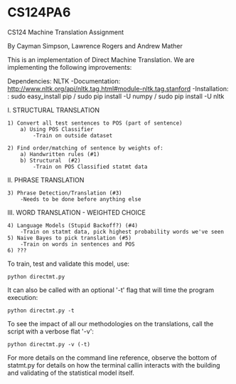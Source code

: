 # CS124PA6
CS124 Machine Translation Assignment

By Cayman Simpson, Lawrence Rogers and Andrew Mather

This is an implementation of Direct Machine Translation. We are implementing the following improvements:

Dependencies:
NLTK
	-Documentation: http://www.nltk.org/api/nltk.tag.html#module-nltk.tag.stanford
	-Installation: : sudo easy_install pip / sudo pip install -U numpy / sudo pip install -U nltk

I. STRUCTURAL TRANSLATION

	1) Convert all test sentences to POS (part of sentence)
		a) Using POS Classifier
			-Train on outside dataset

	2) Find order/matching of sentence by weights of:
		a) Handwritten rules (#1)
		b) Structural  (#2)
			-Train on POS Classified statmt data


II. PHRASE TRANSLATION

	3) Phrase Detection/Translation (#3)
		-Needs to be done before anything else

III. WORD TRANSLATION - WEIGHTED CHOICE

	4) Language Models (Stupid Backoff?) (#4)
		-Train on statmt data, pick highest probability words we've seen
	5) Naive Bayes to pick translation (#5)
		-Train on words in sentences and POS
	6) ???

	

To train, test and validate this model, use:

	python directmt.py


It can also be called with an optional '-t' flag that will time the program execution:

	python directmt.py -t


To see the impact of all our methodologies on the translations, call the script with a verbose flat '-v':

	python directmt.py -v (-t)


For more details on the command line reference, observe the bottom of statmt.py for details on how
the terminal callin interacts with the building and validating of the statistical model itself.